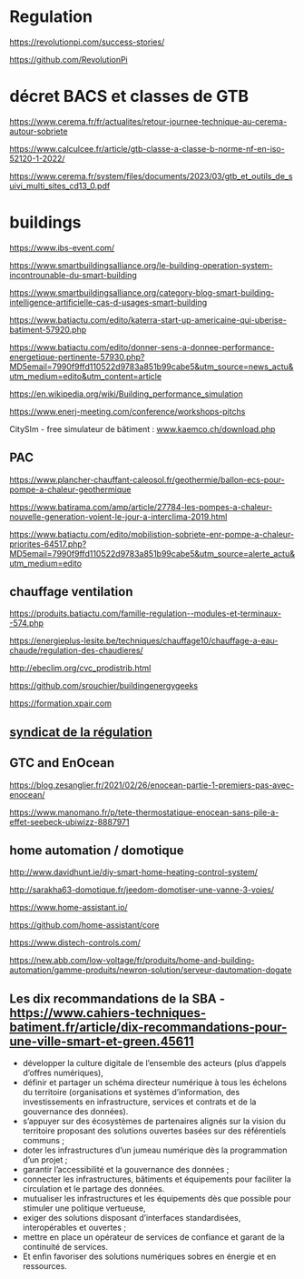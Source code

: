 # Regulation

https://revolutionpi.com/success-stories/

https://github.com/RevolutionPi

# décret BACS et classes de GTB

https://www.cerema.fr/fr/actualites/retour-journee-technique-au-cerema-autour-sobriete

https://www.calculcee.fr/article/gtb-classe-a-classe-b-norme-nf-en-iso-52120-1-2022/

https://www.cerema.fr/system/files/documents/2023/03/gtb_et_outils_de_suivi_multi_sites_cd13_0.pdf

# buildings

https://www.ibs-event.com/

https://www.smartbuildingsalliance.org/le-building-operation-system-incontrounable-du-smart-building

https://www.smartbuildingsalliance.org/category-blog-smart-building-intelligence-artificielle-cas-d-usages-smart-building

https://www.batiactu.com/edito/katerra-start-up-americaine-qui-uberise-batiment-57920.php

https://www.batiactu.com/edito/donner-sens-a-donnee-performance-energetique-pertinente-57930.php?MD5email=7990f9ffd110522d9783a851b99cabe5&utm_source=news_actu&utm_medium=edito&utm_content=article

https://en.wikipedia.org/wiki/Building_performance_simulation

https://www.enerj-meeting.com/conference/workshops-pitchs

CitySIm - free simulateur de bâtiment : www.kaemco.ch/download.php

## PAC

https://www.plancher-chauffant-caleosol.fr/geothermie/ballon-ecs-pour-pompe-a-chaleur-geothermique

https://www.batirama.com/amp/article/27784-les-pompes-a-chaleur-nouvelle-generation-voient-le-jour-a-interclima-2019.html

https://www.batiactu.com/edito/mobilistion-sobriete-enr-pompe-a-chaleur-priorites-64517.php?MD5email=7990f9ffd110522d9783a851b99cabe5&utm_source=alerte_actu&utm_medium=edito


## chauffage ventilation

https://produits.batiactu.com/famille-regulation--modules-et-terminaux--574.php

https://energieplus-lesite.be/techniques/chauffage10/chauffage-a-eau-chaude/regulation-des-chaudieres/

http://ebeclim.org/cvc_prodistrib.html

https://github.com/srouchier/buildingenergygeeks

https://formation.xpair.com

[<h2>syndicat de la régulation</h2>](http://www.acr-regulation.com/)

## GTC and EnOcean

https://blog.zesanglier.fr/2021/02/26/enocean-partie-1-premiers-pas-avec-enocean/

https://www.manomano.fr/p/tete-thermostatique-enocean-sans-pile-a-effet-seebeck-ubiwizz-8887971


## home automation / domotique

http://www.davidhunt.ie/diy-smart-home-heating-control-system/

http://sarakha63-domotique.fr/jeedom-domotiser-une-vanne-3-voies/

https://www.home-assistant.io/

https://github.com/home-assistant/core

https://www.distech-controls.com/

https://new.abb.com/low-voltage/fr/produits/home-and-building-automation/gamme-produits/newron-solution/serveur-dautomation-dogate

## Les dix recommandations de la SBA - https://www.cahiers-techniques-batiment.fr/article/dix-recommandations-pour-une-ville-smart-et-green.45611
- développer la culture digitale de l’ensemble des acteurs (plus d’appels d’offres numériques), 
- définir et partager un schéma directeur numérique à tous les échelons du territoire (organisations et systèmes d’information, des investissements en infrastructure, services et contrats et de la gouvernance des données). 
- s’appuyer sur des écosystèmes de partenaires alignés sur la vision du territoire proposant des solutions ouvertes basées sur des référentiels communs ; 
- doter les infrastructures d’un jumeau numérique dès la programmation d’un projet ; 
- garantir l’accessibilité et la gouvernance des données ; 
- connecter les infrastructures, bâtiments et équipements pour faciliter la circulation et le partage des données. 
- mutualiser les infrastructures et les équipements dès que possible pour stimuler une politique vertueuse, 
- exiger des solutions disposant d’interfaces standardisées, interopérables et ouvertes ; 
- mettre en place un opérateur de services de confiance et garant de la continuité de services. 
- Et enfin favoriser des solutions numériques sobres en énergie et en ressources.
